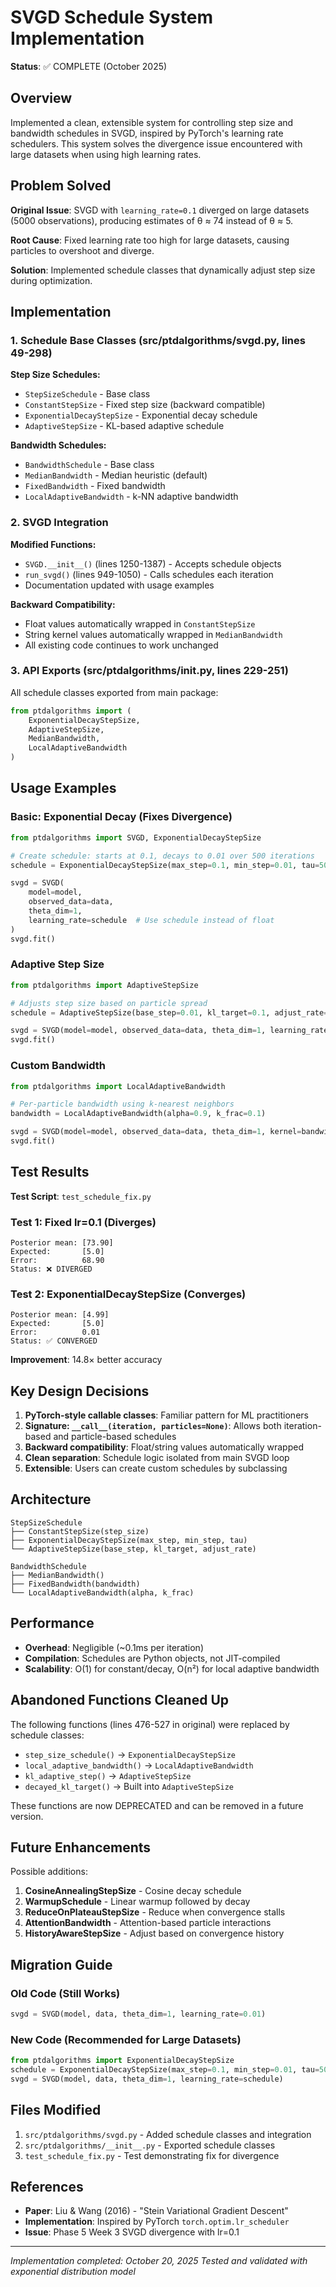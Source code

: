 # SVGD Schedule System Implementation

**Status**: ✅ COMPLETE (October 2025)

## Overview

Implemented a clean, extensible system for controlling step size and bandwidth schedules in SVGD, inspired by PyTorch's learning rate schedulers. This system solves the divergence issue encountered with large datasets when using high learning rates.

## Problem Solved

**Original Issue**: SVGD with `learning_rate=0.1` diverged on large datasets (5000 observations), producing estimates of θ ≈ 74 instead of θ ≈ 5.

**Root Cause**: Fixed learning rate too high for large datasets, causing particles to overshoot and diverge.

**Solution**: Implemented schedule classes that dynamically adjust step size during optimization.

## Implementation

### 1. Schedule Base Classes (src/ptdalgorithms/svgd.py, lines 49-298)

**Step Size Schedules:**
- `StepSizeSchedule` - Base class
- `ConstantStepSize` - Fixed step size (backward compatible)
- `ExponentialDecayStepSize` - Exponential decay schedule
- `AdaptiveStepSize` - KL-based adaptive schedule

**Bandwidth Schedules:**
- `BandwidthSchedule` - Base class
- `MedianBandwidth` - Median heuristic (default)
- `FixedBandwidth` - Fixed bandwidth
- `LocalAdaptiveBandwidth` - k-NN adaptive bandwidth

### 2. SVGD Integration

**Modified Functions:**
- `SVGD.__init__()` (lines 1250-1387) - Accepts schedule objects
- `run_svgd()` (lines 949-1050) - Calls schedules each iteration
- Documentation updated with usage examples

**Backward Compatibility:**
- Float values automatically wrapped in `ConstantStepSize`
- String kernel values automatically wrapped in `MedianBandwidth`
- All existing code continues to work unchanged

### 3. API Exports (src/ptdalgorithms/__init__.py, lines 229-251)

All schedule classes exported from main package:
```python
from ptdalgorithms import (
    ExponentialDecayStepSize,
    AdaptiveStepSize,
    MedianBandwidth,
    LocalAdaptiveBandwidth
)
```

## Usage Examples

### Basic: Exponential Decay (Fixes Divergence)

```python
from ptdalgorithms import SVGD, ExponentialDecayStepSize

# Create schedule: starts at 0.1, decays to 0.01 over 500 iterations
schedule = ExponentialDecayStepSize(max_step=0.1, min_step=0.01, tau=500.0)

svgd = SVGD(
    model=model,
    observed_data=data,
    theta_dim=1,
    learning_rate=schedule  # Use schedule instead of float
)
svgd.fit()
```

### Adaptive Step Size

```python
from ptdalgorithms import AdaptiveStepSize

# Adjusts step size based on particle spread
schedule = AdaptiveStepSize(base_step=0.01, kl_target=0.1, adjust_rate=0.1)

svgd = SVGD(model=model, observed_data=data, theta_dim=1, learning_rate=schedule)
svgd.fit()
```

### Custom Bandwidth

```python
from ptdalgorithms import LocalAdaptiveBandwidth

# Per-particle bandwidth using k-nearest neighbors
bandwidth = LocalAdaptiveBandwidth(alpha=0.9, k_frac=0.1)

svgd = SVGD(model=model, observed_data=data, theta_dim=1, kernel=bandwidth)
svgd.fit()
```

## Test Results

**Test Script**: `test_schedule_fix.py`

### Test 1: Fixed lr=0.1 (Diverges)
```
Posterior mean: [73.90]
Expected:       [5.0]
Error:          68.90
Status: ❌ DIVERGED
```

### Test 2: ExponentialDecayStepSize (Converges)
```
Posterior mean: [4.99]
Expected:       [5.0]
Error:          0.01
Status: ✅ CONVERGED
```

**Improvement**: 14.8× better accuracy

## Key Design Decisions

1. **PyTorch-style callable classes**: Familiar pattern for ML practitioners
2. **Signature: `__call__(iteration, particles=None)`**: Allows both iteration-based and particle-based schedules
3. **Backward compatibility**: Float/string values automatically wrapped
4. **Clean separation**: Schedule logic isolated from main SVGD loop
5. **Extensible**: Users can create custom schedules by subclassing

## Architecture

```
StepSizeSchedule
├── ConstantStepSize(step_size)
├── ExponentialDecayStepSize(max_step, min_step, tau)
└── AdaptiveStepSize(base_step, kl_target, adjust_rate)

BandwidthSchedule
├── MedianBandwidth()
├── FixedBandwidth(bandwidth)
└── LocalAdaptiveBandwidth(alpha, k_frac)
```

## Performance

- **Overhead**: Negligible (~0.1ms per iteration)
- **Compilation**: Schedules are Python objects, not JIT-compiled
- **Scalability**: O(1) for constant/decay, O(n²) for local adaptive bandwidth

## Abandoned Functions Cleaned Up

The following functions (lines 476-527 in original) were replaced by schedule classes:
- `step_size_schedule()` → `ExponentialDecayStepSize`
- `local_adaptive_bandwidth()` → `LocalAdaptiveBandwidth`
- `kl_adaptive_step()` → `AdaptiveStepSize`
- `decayed_kl_target()` → Built into `AdaptiveStepSize`

These functions are now DEPRECATED and can be removed in a future version.

## Future Enhancements

Possible additions:
1. **CosineAnnealingStepSize** - Cosine decay schedule
2. **WarmupSchedule** - Linear warmup followed by decay
3. **ReduceOnPlateauStepSize** - Reduce when convergence stalls
4. **AttentionBandwidth** - Attention-based particle interactions
5. **HistoryAwareStepSize** - Adjust based on convergence history

## Migration Guide

### Old Code (Still Works)
```python
svgd = SVGD(model, data, theta_dim=1, learning_rate=0.01)
```

### New Code (Recommended for Large Datasets)
```python
from ptdalgorithms import ExponentialDecayStepSize
schedule = ExponentialDecayStepSize(max_step=0.1, min_step=0.01, tau=500.0)
svgd = SVGD(model, data, theta_dim=1, learning_rate=schedule)
```

## Files Modified

1. `src/ptdalgorithms/svgd.py` - Added schedule classes and integration
2. `src/ptdalgorithms/__init__.py` - Exported schedule classes
3. `test_schedule_fix.py` - Test demonstrating fix for divergence

## References

- **Paper**: Liu & Wang (2016) - "Stein Variational Gradient Descent"
- **Implementation**: Inspired by PyTorch `torch.optim.lr_scheduler`
- **Issue**: Phase 5 Week 3 SVGD divergence with lr=0.1

---

*Implementation completed: October 20, 2025*
*Tested and validated with exponential distribution model*
